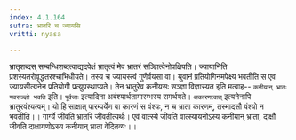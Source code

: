 ```yaml
---
index: 4.1.164
sutra: भ्रातरि च ज्यायसि
vritti: nyasa

---
```

भ्रातृशब्दस् सम्बन्धिशब्दत्वाद्यदपेक्षं भ्रातृत्वं मेव भ्रातरं सञ्ज्ञित्वेनोपक्षिपति। ज्यायानिति प्रशस्यतरोवृद्धतरश्चाभिधीयते। तस्य च ज्यायस्त्वं गुणैर्वयसा वा। युवानं प्रतियोगिनमपेक्ष्य भवतीति स एव ज्यायसीत्यनेन प्रतियोगी प्रत्युपस्थाप्यते। तेन भ्रातुरेव कनीयसः सञ्ज्ञा विज्ञास्यत इति मत्वाह-- `कनीयान् भ्रातः यवसञ्ज्ञो भवति` इति। `पूर्वजाः` इत्यादिना अवंश्यार्थतामारम्भस्य समर्थयते। `अकारणत्वात्` इत्यनेनापि भ्रातुरवंश्यत्वम्। यो हि साक्षात् पारम्पर्येण वा कारणं स वंश्यः, न च भ्राता कारणम्, तस्मादसौ वंश्यो न भवतीति।। गार्ग्ये जीवति भ्रातरि जीवतीत्यर्थः। एवं वात्स्ये जीवति वात्स्यायनोऽस्य कनीयान् भ्राता, दाक्षौ जीवति दाक्षायणोऽस्य कनीयान् भ्राता वेदितव्यः।।